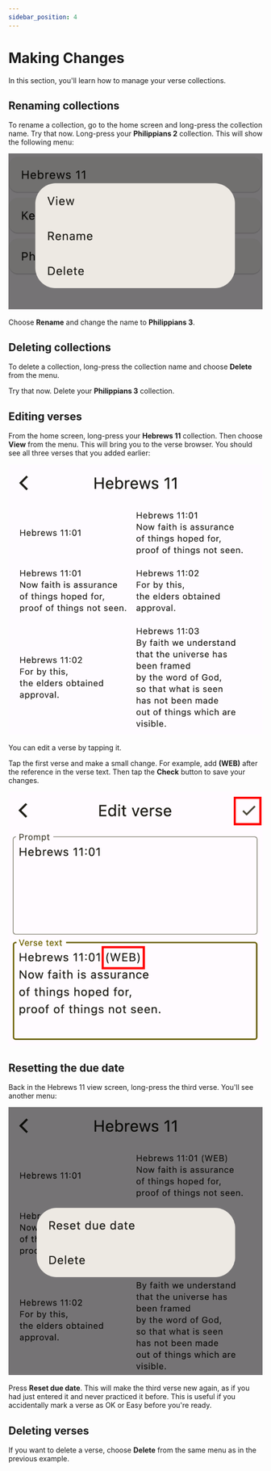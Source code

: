 ```yaml
---
sidebar_position: 4
---
```


# Making Changes

In this section, you'll learn how to manage your verse collections.

## Renaming collections

To rename a collection, go to the home screen and long-press the collection name. Try that now. Long-press your **Philippians 2** collection. This will show the following menu:

<div class="bordered-image">

![collection menu](img/collection-menu.png)
</div>

Choose **Rename** and change the name to **Philippians 3**.

##  Deleting collections

To delete a collection, long-press the collection name and choose **Delete** from the menu.

Try that now. Delete your **Philippians 3** collection.

## Editing verses

From the home screen, long-press your **Hebrews 11** collection. Then choose **View** from the menu. This will bring you to the verse browser. You should see all three verses that you added earlier:

<div class="bordered-image">

![collection view](img/collection-view.png)
</div>

You can edit a verse by tapping it.

Tap the first verse and make a small change. For example, add **(WEB)** after the reference in the verse text. Then tap the **Check** button to save your changes.

<div class="bordered-image">

![edit verse](img/edit-verse.png)
</div>

## Resetting the due date

Back in the Hebrews 11 view screen, long-press the third verse. You'll see another menu:

<div class="bordered-image">

![verse view menu](img/verse-menu.png)
</div>

Press **Reset due date**. This will make the third verse new again, as if you had just entered it and never practiced it before. This is useful if you accidentally mark a verse as OK or Easy before you're ready.

## Deleting verses

If you want to delete a verse, choose **Delete** from the same menu as in the previous example.